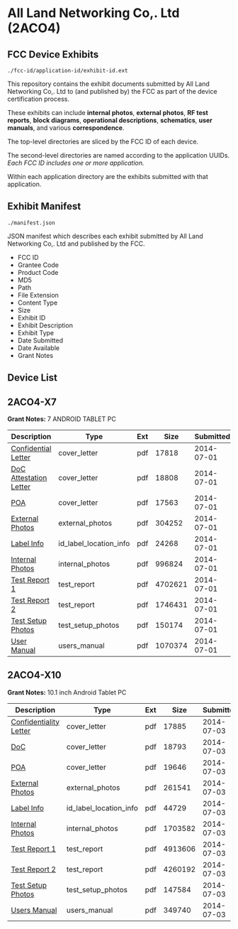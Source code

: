 # All Land Networking Co,. Ltd (2ACO4)
## FCC Device Exhibits

```
./fcc-id/application-id/exhibit-id.ext
```

This repository contains the exhibit documents submitted by All Land Networking Co,. Ltd to (and published by) the FCC as part of the device certification process.

These exhibits can include **internal photos**, **external photos**, **RF test reports**, **block diagrams**, **operational descriptions**, **schematics**, **user manuals**, and various **correspondence**.

The top-level directories are sliced by the FCC ID of each device.

The second-level directories are named according to the application UUIDs. *Each FCC ID includes one or more application.*

Within each application directory are the exhibits submitted with that application. 

## Exhibit Manifest

```
./manifest.json
```

JSON manifest which describes each exhibit submitted by All Land Networking Co,. Ltd and published by the FCC.

- FCC ID
- Grantee Code
- Product Code
- MD5
- Path
- File Extension
- Content Type
- Size
- Exhibit ID
- Exhibit Description
- Exhibit Type
- Date Submitted
- Date Available
- Grant Notes

## Device List
## 2ACO4-X7
**Grant Notes:** 7 ANDROID TABLET PC

| Description | Type | Ext | Size | Submitted | Available |
| ----------- | ---- | --- | ---- | --------- | --------- |
| [Confidential Letter](2ACO4-X7/4c2d68f4a29eda03779f0dd33e199268/2312269.pdf) | cover_letter | pdf | 17818 | 2014-07-01 | 2014-07-01 |
| [DoC Attestation Letter](2ACO4-X7/4c2d68f4a29eda03779f0dd33e199268/2312270.pdf) | cover_letter | pdf | 18808 | 2014-07-01 | 2014-07-01 |
| [POA](2ACO4-X7/4c2d68f4a29eda03779f0dd33e199268/2312274.pdf) | cover_letter | pdf | 17563 | 2014-07-01 | 2014-07-01 |
| [External Photos](2ACO4-X7/4c2d68f4a29eda03779f0dd33e199268/2312271.pdf) | external_photos | pdf | 304252 | 2014-07-01 | 2014-07-01 |
| [Label Info](2ACO4-X7/4c2d68f4a29eda03779f0dd33e199268/2312272.pdf) | id_label_location_info | pdf | 24268 | 2014-07-01 | 2014-07-01 |
| [Internal Photos](2ACO4-X7/4c2d68f4a29eda03779f0dd33e199268/2212611.pdf) | internal_photos | pdf | 996824 | 2014-07-01 | 2014-07-01 |
| [Test Report 1](2ACO4-X7/4c2d68f4a29eda03779f0dd33e199268/2312275.pdf) | test_report | pdf | 4702621 | 2014-07-01 | 2014-07-01 |
| [Test Report 2](2ACO4-X7/4c2d68f4a29eda03779f0dd33e199268/2312276.pdf) | test_report | pdf | 1746431 | 2014-07-01 | 2014-07-01 |
| [Test Setup Photos](2ACO4-X7/4c2d68f4a29eda03779f0dd33e199268/2312277.pdf) | test_setup_photos | pdf | 150174 | 2014-07-01 | 2014-07-01 |
| [User Manual](2ACO4-X7/4c2d68f4a29eda03779f0dd33e199268/2312278.pdf) | users_manual | pdf | 1070374 | 2014-07-01 | 2014-07-01 |
## 2ACO4-X10
**Grant Notes:** 10.1 inch Android Tablet PC

| Description | Type | Ext | Size | Submitted | Available |
| ----------- | ---- | --- | ---- | --------- | --------- |
| [Confidentiality Letter](2ACO4-X10/e63e8a9218ad55a44c88e181cd4cf44d/2314992.pdf) | cover_letter | pdf | 17885 | 2014-07-03 | 2014-07-03 |
| [DoC](2ACO4-X10/e63e8a9218ad55a44c88e181cd4cf44d/2314993.pdf) | cover_letter | pdf | 18793 | 2014-07-03 | 2014-07-03 |
| [POA](2ACO4-X10/e63e8a9218ad55a44c88e181cd4cf44d/2314997.pdf) | cover_letter | pdf | 19646 | 2014-07-03 | 2014-07-03 |
| [External Photos](2ACO4-X10/e63e8a9218ad55a44c88e181cd4cf44d/2314994.pdf) | external_photos | pdf | 261541 | 2014-07-03 | 2014-07-03 |
| [Label Info](2ACO4-X10/e63e8a9218ad55a44c88e181cd4cf44d/2314995.pdf) | id_label_location_info | pdf | 44729 | 2014-07-03 | 2014-07-03 |
| [Internal Photos](2ACO4-X10/e63e8a9218ad55a44c88e181cd4cf44d/2314996.pdf) | internal_photos | pdf | 1703582 | 2014-07-03 | 2014-07-03 |
| [Test Report 1](2ACO4-X10/e63e8a9218ad55a44c88e181cd4cf44d/2314998.pdf) | test_report | pdf | 4913606 | 2014-07-03 | 2014-07-03 |
| [Test Report 2](2ACO4-X10/e63e8a9218ad55a44c88e181cd4cf44d/2314999.pdf) | test_report | pdf | 4260192 | 2014-07-03 | 2014-07-03 |
| [Test Setup Photos](2ACO4-X10/e63e8a9218ad55a44c88e181cd4cf44d/2315000.pdf) | test_setup_photos | pdf | 147584 | 2014-07-03 | 2014-07-03 |
| [Users Manual](2ACO4-X10/e63e8a9218ad55a44c88e181cd4cf44d/2315001.pdf) | users_manual | pdf | 349740 | 2014-07-03 | 2014-07-03 |
